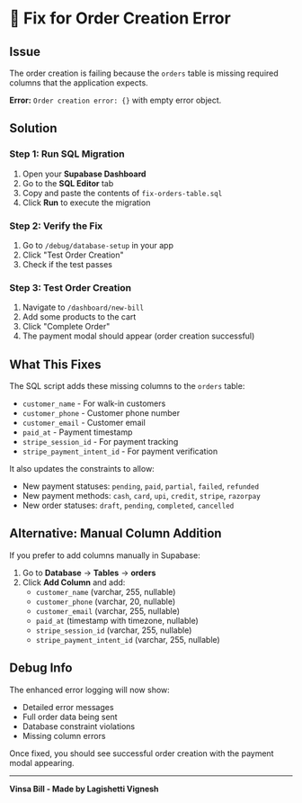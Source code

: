 # 🔧 Fix for Order Creation Error

## Issue
The order creation is failing because the `orders` table is missing required columns that the application expects.

**Error:** `Order creation error: {}` with empty error object.

## Solution

### Step 1: Run SQL Migration
1. Open your **Supabase Dashboard**
2. Go to the **SQL Editor** tab
3. Copy and paste the contents of `fix-orders-table.sql` 
4. Click **Run** to execute the migration

### Step 2: Verify the Fix
1. Go to `/debug/database-setup` in your app
2. Click "Test Order Creation"
3. Check if the test passes

### Step 3: Test Order Creation
1. Navigate to `/dashboard/new-bill`
2. Add some products to the cart
3. Click "Complete Order"
4. The payment modal should appear (order creation successful)

## What This Fixes

The SQL script adds these missing columns to the `orders` table:
- `customer_name` - For walk-in customers
- `customer_phone` - Customer phone number  
- `customer_email` - Customer email
- `paid_at` - Payment timestamp
- `stripe_session_id` - For payment tracking
- `stripe_payment_intent_id` - For payment verification

It also updates the constraints to allow:
- New payment statuses: `pending`, `paid`, `partial`, `failed`, `refunded`
- New payment methods: `cash`, `card`, `upi`, `credit`, `stripe`, `razorpay`
- New order statuses: `draft`, `pending`, `completed`, `cancelled`

## Alternative: Manual Column Addition

If you prefer to add columns manually in Supabase:

1. Go to **Database** → **Tables** → **orders**
2. Click **Add Column** and add:
   - `customer_name` (varchar, 255, nullable)
   - `customer_phone` (varchar, 20, nullable)
   - `customer_email` (varchar, 255, nullable)
   - `paid_at` (timestamp with timezone, nullable)
   - `stripe_session_id` (varchar, 255, nullable)
   - `stripe_payment_intent_id` (varchar, 255, nullable)

## Debug Info

The enhanced error logging will now show:
- Detailed error messages
- Full order data being sent
- Database constraint violations
- Missing column errors

Once fixed, you should see successful order creation with the payment modal appearing.

---
**Vinsa Bill - Made by Lagishetti Vignesh**
